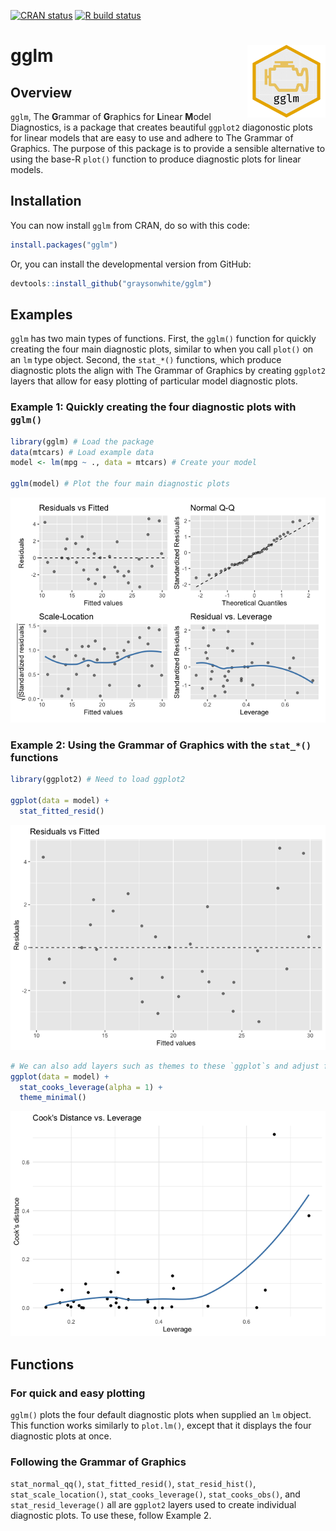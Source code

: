 
<!-- badges: start -->

[![CRAN
status](https://www.r-pkg.org/badges/version/gglm)](https://cran.r-project.org/package=gglm)
[![R build
status](https://github.com/graysonwhite/gglm/workflows/R-CMD-check/badge.svg)](https://github.com/graysonwhite/gglm/actions)
<!-- badges: end -->

# gglm <img src="https://github.com/graysonwhite/gglm/blob/master/figs/gglm.gif?raw=true" align="right" width=125 />

## Overview

`gglm`, The **G**rammar of **G**raphics for **L**inear **M**odel
Diagnostics, is a package that creates beautiful `ggplot2` diagonostic
plots for linear models that are easy to use and adhere to The Grammar
of Graphics. The purpose of this package is to provide a sensible
alternative to using the base-R `plot()` function to produce diagnostic
plots for linear models.

## Installation

You can now install `gglm` from CRAN, do so with this code:

``` r
install.packages("gglm")
```

Or, you can install the developmental version from GitHub:

``` r
devtools::install_github("graysonwhite/gglm")
```

## Examples

`gglm` has two main types of functions. First, the `gglm()` function for
quickly creating the four main diagnostic plots, similar to when you
call `plot()` on an `lm` type object. Second, the `stat_*()` functions,
which produce diagnostic plots the align with The Grammar of Graphics by
creating `ggplot2` layers that allow for easy plotting of particular
model diagnostic plots.

### Example 1: Quickly creating the four diagnostic plots with `gglm()`

``` r
library(gglm) # Load the package
data(mtcars) # Load example data
model <- lm(mpg ~ ., data = mtcars) # Create your model

gglm(model) # Plot the four main diagnostic plots
```

![](README_files/figure-gfm/unnamed-chunk-3-1.png)<!-- -->

### Example 2: Using the Grammar of Graphics with the `stat_*()` functions

``` r
library(ggplot2) # Need to load ggplot2

ggplot(data = model) +
  stat_fitted_resid()
```

![](README_files/figure-gfm/unnamed-chunk-4-1.png)<!-- -->

``` r
# We can also add layers such as themes to these `ggplot`s and adjust features of the plot:
ggplot(data = model) +
  stat_cooks_leverage(alpha = 1) +
  theme_minimal()
```

![](README_files/figure-gfm/unnamed-chunk-4-2.png)<!-- -->

## Functions

### For quick and easy plotting

`gglm()` plots the four default diagnostic plots when supplied an `lm`
object. This function works similarly to `plot.lm()`, except that it
displays the four diagnostic plots at once.

### Following the Grammar of Graphics

`stat_normal_qq()`, `stat_fitted_resid()`, `stat_resid_hist()`,
`stat_scale_location()`, `stat_cooks_leverage()`, `stat_cooks_obs()`,
and `stat_resid_leverage()` all are `ggplot2` layers used to create
individual diagnostic plots. To use these, follow Example 2.
